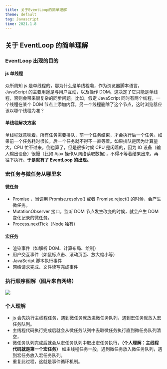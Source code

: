 ```yaml
---
title: 关于EventLoop的简单理解
theme: default
tag: Javascript
time: 2021.1.8
---
```


## 关于 EventLoop 的简单理解

### EventLoop 出现的目的

#### js 单线程

众所周知 js 是单线程的，那为什么是单线程嘞，作为浏览器脚本语言，JavaScript 的主要用途是与用户互动，以及操作 DOM。这决定了它只能是单线程，否则会带来很复杂的同步问题。比如，假定 JavaScript 同时有两个线程，一个线程在某个 DOM 节点上添加内容，另一个线程删除了这个节点，这时浏览器应该以哪个线程为准？

#### 单线程解决方案

单线程就意味着，所有任务需要排队，前一个任务结束，才会执行后一个任务。如果前一个任务耗时很长，后一个任务就不得不一直等着。如果排队是因为计算量大，CPU 忙不过来，倒也算了，但是很多时候 CPU 是闲着的，因为 IO 设备（输入输出设备）很慢（比如 Ajax 操作从网络读取数据），不得不等着结果出来，再往下执行。**于是就有了 EventLoop 的出现。**

### 宏任务与微任务从哪里来

#### 微任务

- Promise ，当调用 Promise.resolve() 或者 Promise.reject() 的时候，会产生微任务。
- MutationObserver 接口，监听 DOM 节点发生改变的时候，就会产生 DOM 变化记录的微任务。
- Process.nextTick（Node 独有）

#### 宏任务

- 渲染事件（如解析 DOM、计算布局、绘制）
- 用户交互事件（如鼠标点击、滚动页面、放大缩小等）
- JavaScript 脚本执行事件
- 网络请求完成、文件读写完成事件

### 执行顺序图解（图片来自网络）

![](https://p3-juejin.byteimg.com/tos-cn-i-k3u1fbpfcp/a9a2c34210054f06aa29468f17055207~tplv-k3u1fbpfcp-watermark.image)

### 个人理解

- js 会先执行主线程任务，遇到微任务就放进微任务队列，遇到宏任务就放入宏任务队列。
- 主线程代码执行完成后就会从微任务队列中去取微任务执行直到微任务队列清空，
- 微任务队列完成后就会从宏任务队列中取出宏任务执行，**（个人理解：主线程代码就是第一个宏任务）** 如主线程任务一般，遇到微任务放入微任务队列，遇到宏任务放入宏任务队列。
- 重复此过程，这就是事件循环机制。

